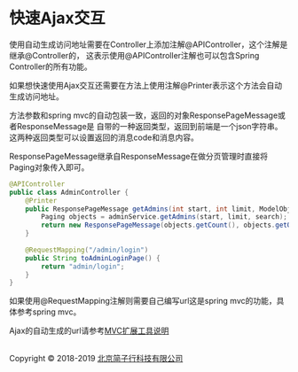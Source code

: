 # 快速Ajax交互

使用自动生成访问地址需要在Controller上添加注解@APIController，这个注解是继承@Controller的，
这表示使用@APIController注解也可以包含Spring Controller的所有功能。

如果想快速使用Ajax交互还需要在方法上使用注解@Printer表示这个方法会自动生成访问地址。

方法参数和spring mvc的自动包装一致，返回的对象ResponsePageMessage或者ResponseMessage是
自带的一种返回类型，返回到前端是一个json字符串。这两种返回类型可以设置返回的消息code和消息内容。

ResponsePageMessage继承自ResponseMessage在做分页管理时直接将Paging对象传入即可。

```java
@APIController
public class AdminController {
    @Printer
    public ResponsePageMessage getAdmins(int start, int limit, ModelObject search) {
        Paging objects = adminService.getAdmins(start, limit, search);
        return new ResponsePageMessage(objects.getCount(), objects.getObjects());
    }
    
    @RequestMapping("/admin/login")
    public String toAdminLoginPage() {
        return "admin/login";
    }
}
```

如果使用@RequestMapping注解则需要自己编写url这是spring mvc的功能，具体参考spring mvc。

Ajax的自动生成的url请参考[MVC扩展工具说明](./index.html#mvc_intro.md)


## 
Copyright © 2018-2019 [北京简子行科技有限公司](https://www.jianzixing.com.cn)
